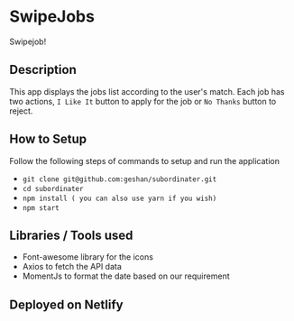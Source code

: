 # SwipeJobs
Swipejob!

## Description
This app displays the jobs list according to the user's match. Each job has two actions, `I Like It` button to apply for the job or  `No Thanks` button to reject.

## How to Setup
Follow the following steps of commands to setup and run the application

- `git clone git@github.com:geshan/subordinater.git`
- `cd subordinater`
- `npm install ( you can also use yarn if you wish)`
- `npm start`

## Libraries / Tools used
- Font-awesome library for the icons
- Axios to fetch the API data
- MomentJs to format the date based on our requirement


## Deployed on Netlify

